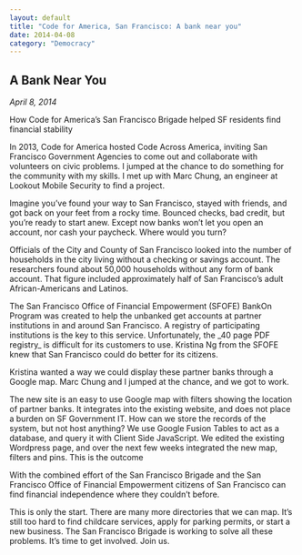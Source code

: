 ```yaml
---
layout: default
title: "Code for America, San Francisco: A bank near you"
date: 2014-04-08
category: "Democracy"
---
```


<section id="article">
    <h2>A Bank Near You</h2>
    <p><em>April 8, 2014</em></p>
    <p>How Code for America’s San Francisco Brigade helped SF residents find financial stability</p>
    <p>In 2013, Code for America hosted Code Across America, inviting San Francisco Government Agencies to come out and collaborate with volunteers on civic problems. I jumped at the chance to do something for the community with my skills. I met up with Marc Chung, an engineer at Lookout Mobile Security to find a project.</p>
    <p>Imagine you’ve found your way to San Francisco, stayed with friends, and got back on your feet from a rocky time. Bounced checks, bad credit, but you’re ready to start anew. Except now banks won’t let you open an account, nor cash your paycheck. Where would you turn?</p>
    <p>Officials of the City and County of San Francisco looked into the number of households in the city living without a checking or savings account. The researchers found about 50,000 households without any form of bank account. That figure included approximately half of San Francisco’s adult African-Americans and Latinos.</p>
    <p>The San Francisco Office of Financial Empowerment (SFOFE) BankOn Program was created to help the unbanked get accounts at partner institutions in and around San Francisco. A registry of participating institutions is the key to this service. Unfortunately, the _40 page PDF registry_ is difficult for its customers to use. Kristina Ng from the SFOFE knew that San Francisco could do better for its citizens.</p>
    <p>Kristina wanted a way we could display these partner banks through a Google map. Marc Chung and I jumped at the chance, and we got to work.</p>
    <p>The new site is an easy to use Google map with filters showing the location of partner banks. It integrates into the existing website, and does not place a burden on SF Government IT. How can we store the records of the system, but not host anything? We use Google Fusion Tables to act as a database, and query it with Client Side JavaScript. We edited the existing Wordpress page, and over the next few weeks integrated the new map, filters and pins. This is the outcome</p>
    <p>With the combined effort of the San Francisco Brigade and the San Francisco Office of Financial Empowerment citizens of San Francisco can find financial independence where they couldn’t before.</p>
    <p>This is only the start. There are many more directories that we can map. It’s still too hard to find childcare services, apply for parking permits, or start a new business. The San Francisco Brigade is working to solve all these problems. It’s time to get involved. Join us.</p>
</section>
